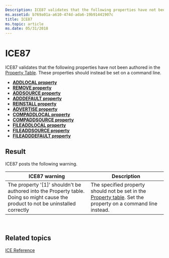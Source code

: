 ```yaml
---
Description: ICE87 validates that the following properties have not been authored in the Property Table. These properties should instead be set on a command line.
ms.assetid: b769a01a-a610-474d-ada6-19b91441907c
title: ICE87
ms.topic: article
ms.date: 05/31/2018
---
```


# ICE87

ICE87 validates that the following properties have not been authored in the [Property Table](property-table.md). These properties should instead be set on a command line.

-   [**ADDLOCAL property**](addlocal.md)
-   [**REMOVE property**](remove.md)
-   [**ADDSOURCE property**](addsource.md)
-   [**ADDDEFAULT property**](adddefault.md)
-   [**REINSTALL property**](reinstall.md)
-   [**ADVERTISE property**](advertise.md)
-   [**COMPADDLOCAL property**](compaddlocal.md)
-   [**COMPADDSOURCE property**](compaddsource.md)
-   [**FILEADDLOCAL property**](fileaddlocal.md)
-   [**FILEADDSOURCE property**](fileaddsource.md)
-   [**FILEADDDEFAULT property**](fileadddefault.md)

## Result

ICE87 posts the following warning.



| ICE87 warning                                                                                                                        | Description                                                                                                                       |
|--------------------------------------------------------------------------------------------------------------------------------------|-----------------------------------------------------------------------------------------------------------------------------------|
| The property '\[1\]' shouldn't be authored into the Property table. Doing so might cause the product to not be uninstalled correctly | The specified property should not be set in the [Property table](property-table.md). Set the property on a command line instead. |



 

## Related topics

<dl> <dt>

[ICE Reference](ice-reference.md)
</dt> </dl>

 

 




